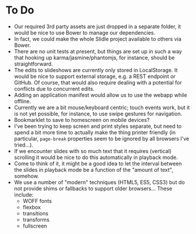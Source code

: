 To Do
=====

* Our required 3rd party assets are just dropped in a separate folder, it would
  be nice to use Bower to manage our dependencies.
* In fact, we could make the whole Slidle project available to others via Bower.
* There are no unit tests at present, but things are set up in such a way that
  hooking up karma/jasmine/phantomjs, for instance, should be straightforward.
* The edits to slideshows are currently only stored in LocalStorage. It would be
  nice to support external storage, e.g. a REST endpoint or GitHub. Of course,
  that would also require dealing with a potential for conflicts due to
  concurrent edits.
* Adding an application manifest would allow us to use the webapp while offline.
* Currently we are a bit mouse/keyboard centric; touch events work, but it is
  not yet possible, for instance, to use swipe gestures for navigation.
* Bookmarklet to save to homescreen on mobile devices?
* I've been trying to keep screen and print styles separate, but need to spend
  a bit more time to actually make the thing printer friendly (in particular,
  `page-break` properties seem to be ignored by all browsers I've tried...).
* If we encounter slides with so much text that it requires (vertical) scrolling
  it would be nice to do this automatically in playback mode.
* Come to think of it, it might be a good idea to let the interval between the
  slides in playback mode be a function of the "amount of text", somehow.
* We use a number of "modern" techniques (HTML5, ES5, CSS3) but do not provide
  shims or fallbacks to support older browsers... These include:
  - WOFF fonts
  - flexbox
  - transitions
  - transforms
  - fullscreen

